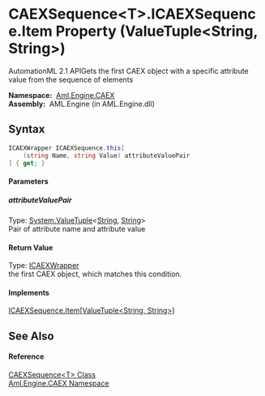 CAEXSequence&lt;T>.ICAEXSequence.Item Property (ValueTuple&lt;String, String>)
==============================================================================
AutomationML 2.1 APIGets the first CAEX object with a specific attribute value from the sequence of elements

  **Namespace:**  [Aml.Engine.CAEX][1]  
  **Assembly:**  AML.Engine (in AML.Engine.dll)

Syntax
------

```csharp
ICAEXWrapper ICAEXSequence.this[
	(string Name, string Value) attributeValuePair
] { get; }
```

#### Parameters

##### *attributeValuePair*
Type: [System.ValueTuple][2]&lt;[String][3], [String][3]>  
Pair of attribute name and attribute value

#### Return Value
Type: [ICAEXWrapper][4]  
the first CAEX object, which matches this condition.
#### Implements
[ICAEXSequence.Item[ValueTuple&lt;String, String>]][5]  


See Also
--------

#### Reference
[CAEXSequence&lt;T> Class][6]  
[Aml.Engine.CAEX Namespace][1]  

[1]: ../README.md
[2]: https://docs.microsoft.com/dotnet/api/system.valuetuple-2
[3]: https://docs.microsoft.com/dotnet/api/system.string
[4]: ../ICAEXWrapper/README.md
[5]: ../ICAEXSequence/Item_1.md
[6]: README.md
[7]: https://www.automationml.org
[8]: ../../icons/logoShade.png